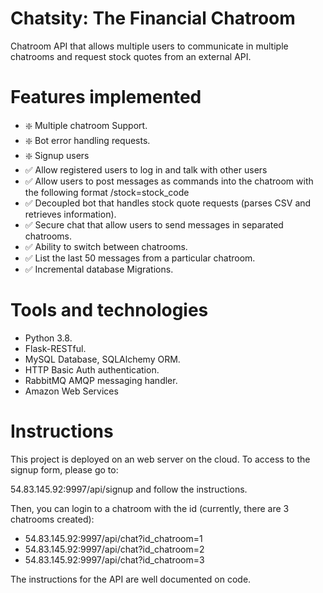 # Chatsity: The Financial Chatroom
Chatroom API that allows multiple users to communicate in multiple chatrooms and request stock quotes from an external API.

# Features implemented
- :sparkle: Multiple chatroom Support.
- :sparkle: Bot error handling requests.
- :sparkle: Signup users
- :white_check_mark: Allow registered users to log in and talk with other users
- :white_check_mark: Allow users to post messages as commands into the chatroom with the following format /stock=stock_code
- :white_check_mark: Decoupled bot that handles stock quote requests (parses CSV and retrieves information).
- :white_check_mark: Secure chat that allow users to send messages in separated chatrooms.
- :white_check_mark: Ability to switch between chatrooms.
- :white_check_mark: List the last 50 messages from a particular chatroom.
- :white_check_mark: Incremental database Migrations.

# Tools and technologies

- Python 3.8.
- Flask-RESTful.
- MySQL Database, SQLAlchemy ORM.
- HTTP Basic Auth authentication.
- RabbitMQ AMQP messaging handler.
- Amazon Web Services

# Instructions

This project is deployed on an web server on the cloud. To access to the signup form, please go to:

54.83.145.92:9997/api/signup and follow the instructions.

Then, you can login to a chatroom with the id (currently, there are 3 chatrooms created):

- 54.83.145.92:9997/api/chat?id_chatroom=1
- 54.83.145.92:9997/api/chat?id_chatroom=2
- 54.83.145.92:9997/api/chat?id_chatroom=3

The instructions for the API are well documented on code.